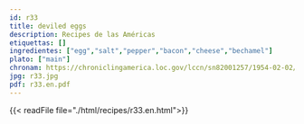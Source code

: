 ```yaml
---
id: r33
title: deviled eggs
description: Recipes de las Américas
etiquettas: []
ingredientes: ["egg","salt","pepper","bacon","cheese","bechamel"]
plato: ["main"]
chronam: https://chroniclingamerica.loc.gov/lccn/sn82001257/1954-02-02/ed-1/seq-4/
jpg: r33.jpg
pdf: r33.en.pdf
---
```


{{< readFile file="./html/recipes/r33.en.html">}}